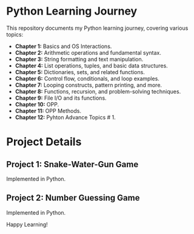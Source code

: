 # Python Learning Journey

This repository documents my Python learning journey, covering various topics:

- **Chapter 1:** Basics and OS Interactions.
- **Chapter 2:** Arithmetic operations and fundamental syntax.
- **Chapter 3:** String formatting and text manipulation.
- **Chapter 4:** List operations, tuples, and basic data structures.
- **Chapter 5:** Dictionaries, sets, and related functions.
- **Chapter 6:** Control flow, conditionals, and loop examples.
- **Chapter 7:** Looping constructs, pattern printing, and more.
- **Chapter 8:** Functions, recursion, and problem-solving techniques.
- **Chapter 9:** File I/O and its functions.
- **Chapter 10:** OPP.
- **Chapter 11:** OPP Methods.
- **Chapter 12:** Pyhton Advance Topics # 1.




# Project Details

## Project 1: Snake-Water-Gun Game
Implemented in Python.
## Project 2: Number Guessing Game
Implemented in Python.

Happy Learning!
